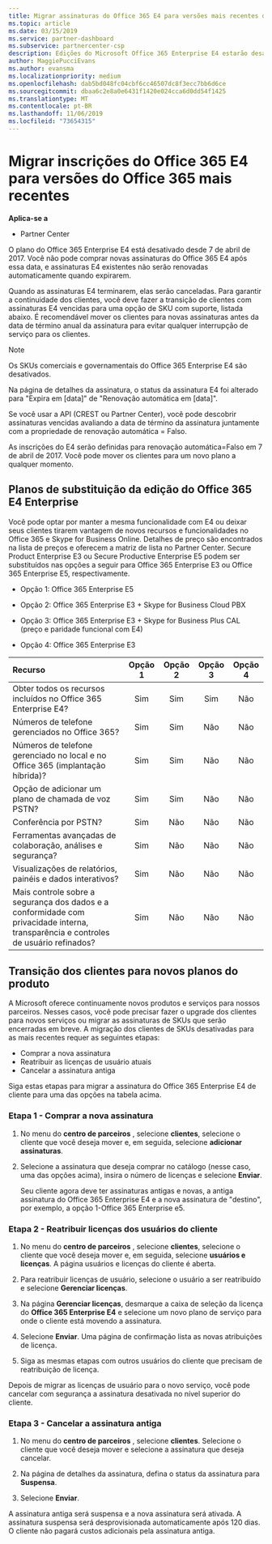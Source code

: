```yaml
---
title: Migrar assinaturas do Office 365 E4 para versões mais recentes do Office 365 | Partner Center
ms.topic: article
ms.date: 03/15/2019
ms.service: partner-dashboard
ms.subservice: partnercenter-csp
description: Edições do Microsoft Office 365 Enterprise E4 estarão desativadas a partir de 7 de abril de 2017. Saiba como migrar suas assinaturas de cliente para versões mais recentes do Office 365.
author: MaggiePucciEvans
ms.author: evansma
ms.localizationpriority: medium
ms.openlocfilehash: dab5bd048fc04cbf6cc46507dc8f3ecc7bb6d6ce
ms.sourcegitcommit: dbaa6c2e8a0e6431f1420e024cca6d0dd54f1425
ms.translationtype: MT
ms.contentlocale: pt-BR
ms.lasthandoff: 11/06/2019
ms.locfileid: "73654315"
---
```

# <a name="migrate-office-365-e4-subscriptions-to-newer-office-365-versions"></a>Migrar inscrições do Office 365 E4 para versões do Office 365 mais recentes

**Aplica-se a**

-  Partner Center

O plano do Office 365 Enterprise E4 está desativado desde 7 de abril de 2017. Você não pode comprar novas assinaturas do Office 365 E4 após essa data, e assinaturas E4 existentes não serão renovadas automaticamente quando expirarem.

Quando as assinaturas E4 terminarem, elas serão canceladas. Para garantir a continuidade dos clientes, você deve fazer a transição de clientes com assinaturas E4 vencidas para uma opção de SKU com suporte, listada abaixo. É recomendável mover os clientes para novas assinaturas antes da data de término anual da assinatura para evitar qualquer interrupção de serviço para os clientes. 

> [!NOTE]  
>  Os SKUs comerciais e governamentais do Office 365 Enterprise E4 são desativados.
 
Na página de detalhes da assinatura, o status da assinatura E4 foi alterado para "Expira em [data]" de "Renovação automática em [data]". 

Se você usar a API (CREST ou Partner Center), você pode descobrir assinaturas vencidas avaliando a data de término da assinatura juntamente com a propriedade de renovação automática = Falso. 

As inscrições do E4 serão definidas para renovação automática=Falso em 7 de abril de 2017. Você pode mover os clientes para um novo plano a qualquer momento. 

## <a name="office-365-enterprise-e4-edition-replacement-plans"></a>Planos de substituição da edição do Office 365 E4 Enterprise

Você pode optar por manter a mesma funcionalidade com E4 ou deixar seus clientes tirarem vantagem de novos recursos e funcionalidades no Office 365 e Skype for Business Online. Detalhes de preço são encontrados na lista de preços e oferecem a matriz de lista no Partner Center. Secure Product Enterprise E3 ou Secure Productive Enterprise E5 podem ser substituídos nas opções a seguir para Office 365 Enterprise E3 ou Office 365 Enterprise E5, respectivamente.

- Opção 1: Office 365 Enterprise E5

- Opção 2: Office 365 Enterprise E3 + Skype for Business Cloud PBX

- Opção 3: Office 365 Enterprise E3 + Skype for Business Plus CAL (preço e paridade funcional com E4)

- Opção 4: Office 365 Enterprise E3


| Recurso | Opção 1 | Opção 2 | Opção 3 | Opção 4 |
| :---    | :------: |   :---:  |   :---:  |   :---:  |
| Obter todos os recursos incluídos no Office 365 Enterprise E4? | Sim | Sim | Sim | Não |
| Números de telefone gerenciados no Office 365? | Sim | Sim | Não | Não |
| Números de telefone gerenciado no local e no Office 365 (implantação híbrida)? | Sim | Sim | Não | Não |
| Opção de adicionar um plano de chamada de voz PSTN? | Sim | Sim | Não | Não |
| Conferência por PSTN? | Sim | Não | Não | Não |
| Ferramentas avançadas de colaboração, análises e segurança? | Sim | Não | Não | Não |
| Visualizações de relatórios, painéis e dados interativos? | Sim | Não | Não | Não | 
| Mais controle sobre a segurança dos dados e a conformidade com privacidade interna, transparência e controles de usuário refinados? | Sim | Não | Não | Não | 

## <a name="transition-customers-to-new-product-plans"></a>Transição dos clientes para novos planos do produto

A Microsoft oferece continuamente novos produtos e serviços para nossos parceiros. Nesses casos, você pode precisar fazer o upgrade dos clientes para novos serviços ou migrar as assinaturas de SKUs que serão encerradas em breve. A migração dos clientes de SKUs desativadas para as mais recentes requer as seguintes etapas:

-   Comprar a nova assinatura
-   Reatribuir as licenças de usuário atuais
-   Cancelar a assinatura antiga

Siga estas etapas para migrar a assinatura do Office 365 Enterprise E4 de cliente para uma das opções na tabela acima.

### <a name="step-1---purchase-the-new-subscription"></a>Etapa 1 - Comprar a nova assinatura

1. No menu do **centro de parceiros** , selecione **clientes**, selecione o cliente que você deseja mover e, em seguida, selecione **adicionar assinaturas**.

2. Selecione a assinatura que deseja comprar no catálogo (nesse caso, uma das opções acima), insira o número de licenças e selecione **Enviar**.

   Seu cliente agora deve ter assinaturas antigas e novas, a antiga assinatura do Office 365 Enterprise E4 e a nova assinatura de "destino", por exemplo, a opção 1-Office 365 Enterprise e5.

### <a name="step-2---reassign-the-customers-users-licenses"></a>Etapa 2 - Reatribuir licenças dos usuários do cliente

1. No menu do **centro de parceiros** , selecione **clientes**, selecione o cliente que você deseja mover e, em seguida, selecione **usuários e licenças**. A página usuários e licenças do cliente é aberta.

2. Para reatribuir licenças de usuário, selecione o usuário a ser reatribuído e selecione **Gerenciar licenças**.

3. Na página **Gerenciar licenças**, desmarque a caixa de seleção da licença do **Office 365 Enterprise E4** e selecione um novo plano de serviço para onde o cliente está movendo a assinatura.

4. Selecione **Enviar**. Uma página de confirmação lista as novas atribuições de licença.

5. Siga as mesmas etapas com outros usuários do cliente que precisam de reatribuição de licença.

Depois de migrar as licenças de usuário para o novo serviço, você pode cancelar com segurança a assinatura desativada no nível superior do cliente.

### <a name="step-3---cancel-the-old-subscription"></a>Etapa 3 - Cancelar a assinatura antiga

1. No menu do **centro de parceiros** , selecione **clientes**. Selecione o cliente que você deseja mover e selecione a assinatura que deseja cancelar.

2. Na página de detalhes da assinatura, defina o status da assinatura para **Suspensa**.

3. Selecione **Enviar**.

A assinatura antiga será suspensa e a nova assinatura será ativada. A assinatura suspensa será desprovisionada automaticamente após 120 dias. O cliente não pagará custos adicionais pela assinatura antiga.



 



